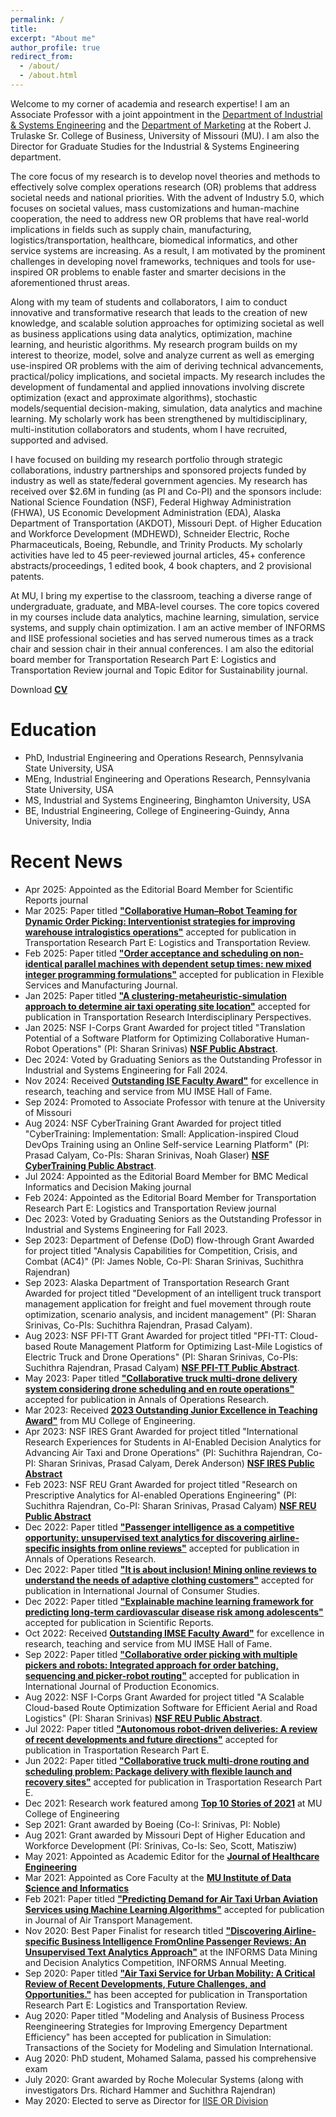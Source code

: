 ```yaml
---
permalink: /
title: 
excerpt: "About me"
author_profile: true
redirect_from: 
  - /about/
  - /about.html
---
```


Welcome to my corner of academia and research expertise! I am an Associate Professor with a joint appointment in the [Department of Industrial &  Systems Engineering](https://engineering.missouri.edu/departments/ise/) and the [Department of Marketing](https://business.missouri.edu/departments-faculty/marketing-department) at the Robert J. Trulaske Sr. College of Business, University of Missouri (MU). I am also the Director for Graduate Studies for the Industrial & Systems Engineering department. 

The core focus of my research is to develop novel theories and methods to effectively solve complex operations research (OR) problems that address societal needs and national priorities. With the advent of Industry 5.0, which focuses on societal values, mass customizations and human-machine cooperation, the need to address new OR problems that have real-world implications in fields such as supply chain, manufacturing, logistics/transportation, healthcare, biomedical informatics, and other service systems are increasing. As a result, I am motivated by the prominent challenges in developing novel frameworks, techniques and tools for use-inspired OR problems to enable faster and smarter decisions in the aforementioned thrust areas. 

Along with my team of students and collaborators, I aim to conduct innovative and transformative research that leads to the creation of new knowledge, and scalable solution approaches for optimizing societal as well as business applications using data analytics, optimization, machine learning, and heuristic algorithms. My research program builds on my interest to theorize, model, solve and analyze current as well as emerging use-inspired OR problems with the aim of deriving technical advancements, practical/policy implications, and societal impacts. My research includes the development of fundamental and applied innovations involving discrete optimization (exact and approximate algorithms), stochastic models/sequential decision-making, simulation, data analytics and machine learning. My scholarly work has been strengthened by multidisciplinary, multi-institution collaborators and students, whom I have recruited, supported and advised. 

I have focused on building my research portfolio through strategic collaborations, industry partnerships and sponsored projects funded by industry as well as state/federal government agencies.  My research has received over $2.6M in funding (as PI and Co-PI) and the sponsors include: National Science Foundation (NSF), Federal Highway Administration (FHWA), US Economic Development Administration (EDA), Alaska Department of Transportation (AKDOT), Missouri Dept. of Higher Education and Workforce Development (MDHEWD), Schneider Electric, Roche Pharmaceuticals, Boeing, Rebundle, and Trinity Products. My scholarly activities have led to 45 peer-reviewed journal articles, 45+ conference abstracts/proceedings, 1 edited book, 4 book chapters, and 2 provisional patents.

At MU, I bring my expertise to the classroom, teaching a diverse range of undergraduate, graduate, and MBA-level courses. The core topics covered in my courses include data analytics, machine learning, simulation, service systems, and supply chain optimization. I am an active member of INFORMS and IISE professional societies and has served numerous times as a track chair and session chair in their annual conferences.  I am also the editorial board member for Transportation Research Part E: Logistics and Transportation Review journal and Topic Editor for Sustainability journal. 


Download [**CV**](https://mailmissouri-my.sharepoint.com/:b:/g/personal/srinivassh_umsystem_edu/ER44UweXpC9ErqixB5LOve0BrUG_0TM8ro4LRUWKky34UA?e=0lX0fs) 

Education
======
* PhD, Industrial Engineering and Operations Research, Pennsylvania State University, USA
* MEng, Industrial Engineering and Operations Research, Pennsylvania State University, USA
* MS, Industrial and Systems Engineering, Binghamton University, USA
* BE, Industrial Engineering, College of Engineering-Guindy, Anna University, India


Recent News
======
* Apr 2025: Appointed as the Editorial Board Member for Scientific Reports journal
* Mar 2025: Paper titled [**"Collaborative Human–Robot Teaming for Dynamic Order Picking: Interventionist strategies for improving warehouse intralogistics operations"**](https://www.sciencedirect.com/science/article/abs/pii/S1366554525001231) accepted for publication in Transportation Research Part E: Logistics and Transportation Review.
* Feb 2025: Paper titled [**"Order acceptance and scheduling on non-identical parallel machines with dependent setup times: new mixed integer programming formulations"**](https://link.springer.com/article/10.1007/s10696-025-09602-z) accepted for publication in Flexible Services and Manufacturing Journal.
* Jan 2025: Paper titled [**"A clustering-metaheuristic-simulation approach to determine air taxi operating site location"**](https://www.sciencedirect.com/science/article/pii/S2590198225000090) accepted for publication in Transportation Research Interdisciplinary Perspectives.
* Jan 2025: NSF I-Corps Grant Awarded for project titled "Translation Potential of a Software Platform for Optimizing Collaborative Human-Robot Operations" (PI: Sharan Srinivas) [**NSF Public Abstract**](https://www.nsf.gov/awardsearch/showAward?AWD_ID=2447357).
* Dec 2024: Voted by Graduating Seniors as the Outstanding Professor in Industrial and Systems Engineering for Fall 2024.
* Nov 2024: Received  [**Outstanding ISE Faculty Award"**](https://engineering.missouri.edu/2024/eight-inducted-into-industrial-and-systems-engineering-hall-of-fame/) for excellence in research, teaching and service from MU IMSE Hall of Fame.
* Sep 2024: Promoted to Associate Professor with tenure at the University of Missouri 
* Aug 2024: NSF CyberTraining Grant Awarded for project titled "CyberTraining: Implementation: Small: Application-inspired Cloud DevOps Training using an Online Self-service Learning Platform" (PI: Prasad Calyam, Co-PIs: Sharan Srinivas, Noah Glaser) [**NSF CyberTraining Public Abstract**](https://www.nsf.gov/awardsearch/showAward?AWD_ID=2417826).
* Jul 2024: Appointed as the Editorial Board Member for BMC Medical Informatics and Decision Making journal
* Feb 2024: Appointed as the Editorial Board Member for Transportation Research Part E: Logistics and Transportation Review journal
* Dec 2023: Voted by Graduating Seniors as the Outstanding Professor in Industrial and Systems Engineering for Fall 2023.
* Sep 2023: Department of Defense (DoD) flow-through Grant Awarded for project titled "Analysis Capabilities for Competition, Crisis, and Combat (AC4)" (PI: James Noble, Co-PI: Sharan Srinivas, Suchithra Rajendran)
* Sep 2023: Alaska Department of Transportation Research Grant Awarded for project titled "Development of an intelligent truck transport management application for freight and fuel movement through route optimization, scenario analysis, and incident management" (PI: Sharan Srinivas, Co-PIs: Suchithra Rajendran, Prasad Calyam).
* Aug 2023:  NSF PFI-TT Grant Awarded for project titled "PFI-TT: Cloud-based Route Management Platform for Optimizing Last-Mile Logistics of Electric Truck and Drone Operations" (PI: Sharan Srinivas, Co-PIs: Suchithra Rajendran, Prasad Calyam) [**NSF PFI-TT Public Abstract**](https://www.nsf.gov/awardsearch/showAward?AWD_ID=2313887).
* May 2023: Paper titled [**"Collaborative truck multi-drone delivery system considering drone scheduling and en route operations"**](https://link.springer.com/article/10.1007/s10479-023-05418-y) accepted for publication in Annals of Operations Research.
* Mar 2023: Received  [**2023 Outstanding Junior Excellence in Teaching Award"**](https://engineering.missouri.edu/2023/faculty-staff-students-recognized-for-outstanding-contributions-performance/) from MU College of Engineering.
* Apr 2023: NSF IRES Grant Awarded for project titled "International Research Experiences for Students in AI-Enabled Decision Analytics for Advancing Air Taxi and Drone Operations" (PI: Suchithra Rajendran, Co-PI: Sharan Srinivas, Prasad Calyam, Derek Anderson) [**NSF IRES Public Abstract**](https://www.nsf.gov/awardsearch/showAward?AWD_ID=2245469&HistoricalAwards=false)
* Feb 2023:  NSF REU Grant Awarded for project titled "Research on Prescriptive Analytics for AI-enabled Operations Engineering" (PI: Suchithra Rajendran, Co-PI: Sharan Srinivas, Prasad Calyam) [**NSF REU Public Abstract**](https://www.nsf.gov/awardsearch/showAward?AWD_ID=2243589&HistoricalAwards=false)
* Dec 2022: Paper titled [**"Passenger intelligence as a competitive opportunity: unsupervised text analytics for discovering airline-specific insights from online reviews"**](https://link.springer.com/article/10.1007/s10479-022-05162-9) accepted for publication in Annals of Operations Research.
* Dec 2022: Paper titled [**"It is about inclusion! Mining online reviews to understand the needs of adaptive clothing customers"**](https://onlinelibrary.wiley.com/doi/abs/10.1111/ijcs.12895) accepted for publication in International Journal of Consumer Studies.
* Dec 2022: Paper titled [**"Explainable machine learning framework for predicting long-term cardiovascular disease risk among adolescents"**](https://www.nature.com/articles/s41598-022-25933-5) accepted for publication in Scientific Reports.
* Oct 2022: Received  [**Outstanding IMSE Faculty Award"**](https://engineering.missouri.edu/2022/eleven-inducted-into-industrial-and-manufacturing-systems-hall-of-fame/) for excellence in research, teaching and service from MU IMSE Hall of Fame.
* Sep 2022: Paper titled [**"Collaborative order picking with multiple pickers and robots: Integrated approach for order batching, sequencing and picker-robot routing"**](https://www.sciencedirect.com/science/article/abs/pii/S092552732200216X) accepted for publication in International Journal of Production Economics.
* Aug 2022:  NSF I-Corps Grant Awarded for project titled "A Scalable Cloud-based Route Optimization Software for Efficient Aerial and Road Logistics" (PI: Sharan Srinivas) [**NSF REU Public Abstract**](https://www.nsf.gov/awardsearch/showAward?AWD_ID=2240977&HistoricalAwards=false).
* Jul 2022: Paper titled [**"Autonomous robot-driven deliveries: A review of recent developments and future directions"**](https://www.sciencedirect.com/science/article/abs/pii/S1366554522002150) accepted for publication in Trasportation Research Part E.
* Jun 2022: Paper titled [**"Collaborative truck multi-drone routing and scheduling problem: Package delivery with flexible launch and recovery sites"**](https://www.sciencedirect.com/science/article/abs/pii/S1366554522001776) accepted for publication in Trasportation Research Part E.
* Dec 2021: Research work featured among [**Top 10 Stories of 2021**](https://engineering.missouri.edu/2021/robots-plastics-and-cows-top-10-research-stories-of-2021/) at MU College of Engineering
* Sep 2021: Grant awarded by Boeing (Co-I: Srinivas, PI: Noble)
* Aug 2021: Grant awarded by Missouri Dept of Higher Education and Workforce Development (PI: Srinivas, Co-Is: Seo, Scott, Matisziw)
* May 2021: Appointed as Academic Editor for the [**Journal of Healthcare Engineering**](https://www.hindawi.com/journals/jhe/?utm_source=google&utm_medium=cpc&utm_campaign=HDW_MRKT_GBL_SUB_ADWO_PAI_DYNA_JOUR_X&gclid=Cj0KCQjwwLKFBhDPARIsAPzPi-LpaXRKWJgSBntlnfb9hsrUuMm9GKX5UaAOvTLeny-ETtKWhskzCHsaAjHNEALw_wcB)
* Mar 2021: Appointed as Core Faculty at the [**MU Institute of Data Science and Informatics**](https://muidsi.missouri.edu/person/sharan-srinivas/)
* Feb 2021: Paper titled [**"Predicting Demand for Air Taxi Urban Aviation Services using Machine Learning Algorithms"**](https://doi.org/10.1016/j.jairtraman.2021.102043) accepted for publication in Journal of Air Transport Management.
* Nov 2020: Best Paper Finalist for research titled [**"Discovering  Airline-specific  Business  Intelligence  FromOnline  Passenger Reviews:  An  Unsupervised  Text  Analytics  Approach"**](https://www.informs.org/Recognizing-Excellence/Award-Recipients/Sharan-Srinivas) at the INFORMS Data Mining and Decision Analytics Competition, INFORMS Annual Meeting.
* Sep 2020: Paper titled [**"Air Taxi Service for Urban Mobility: A Critical Review of Recent Developments, Future Challenges, and Opportunities."**](https://doi.org/10.1016/j.tre.2020.102090) has been accepted for publication in Transportation Research Part E: Logistics and Transportation Review.
* Aug 2020: Paper titled "Modeling and Analysis of Business Process Reengineering Strategies for Improving Emergency Department Efficiency" has been accepted for publication in Simulation: Transactions of the Society for Modeling and Simulation International.
* Aug 2020: PhD student, Mohamed Salama, passed his comprehensive exam
* July 2020: Grant awarded by Roche Molecular Systems (along with investigators Drs. Richard Hammer and Suchithra Rajendran)
* May 2020: Elected to serve as Director for [IISE OR Division](https://www.iise.org/Details.aspx?id=1132#or)
